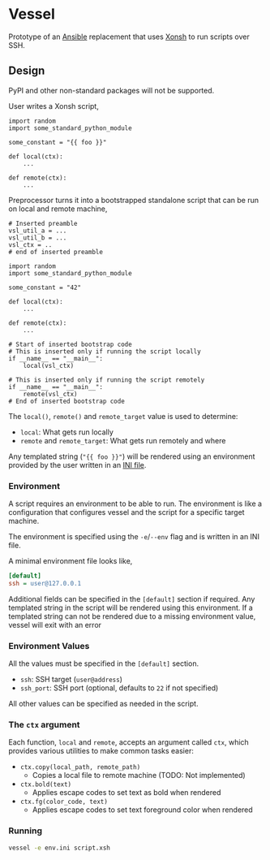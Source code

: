 # Vessel

Prototype of an [Ansible](https://www.ansible.com/) replacement that uses
[Xonsh](https://xon.sh/) to run scripts over SSH.


## Design

PyPI and other non-standard packages will not be supported.

User writes a Xonsh script,

```xsh
import random
import some_standard_python_module

some_constant = "{{ foo }}"

def local(ctx):
    ...

def remote(ctx):
    ...
```

Preprocessor turns it into a bootstrapped standalone script that can be run on
local and remote machine,

```xsh
# Inserted preamble
vsl_util_a = ...
vsl_util_b = ...
vsl_ctx = ..
# end of inserted preamble

import random
import some_standard_python_module

some_constant = "42"

def local(ctx):
    ...

def remote(ctx):
    ...

# Start of inserted bootstrap code
# This is inserted only if running the script locally
if __name__ == "__main__":
    local(vsl_ctx)

# This is inserted only if running the script remotely
if __name__ == "__main__":
    remote(vsl_ctx)
# End of inserted bootstrap code
```

The `local()`, `remote()` and `remote_target` value is used to determine:
- `local`: What gets run locally
- `remote` and `remote_target`: What gets run remotely and where

Any templated string (`"{{ foo }}"`) will be rendered using an environment
provided by the user written in an [INI
file](https://en.wikipedia.org/wiki/INI_file).


### Environment
A script requires an environment to be able to run. The environment is like a
configuration that configures vessel and the script for a specific target
machine.

The environment is specified using the `-e`/`--env` flag and is written in an
INI file.

A minimal environment file looks like,
```ini
[default]
ssh = user@127.0.0.1
```

Additional fields can be specified in the `[default]` section if required. Any
templated string in the script will be rendered using this environment. If a
templated string can not be rendered due to a missing environment value, vessel
will exit with an error


### Environment Values

All the values must be specified in the `[default]` section.

- `ssh`: SSH target (`user@address`)
- `ssh_port`: SSH port (optional, defaults to `22` if not specified)

All other values can be specified as needed in the script.


### The `ctx` argument

Each function, `local` and `remote`, accepts an argument called `ctx`, which
provides various utilities to make common tasks easier:
- `ctx.copy(local_path, remote_path)`
  - Copies a local file to remote machine (TODO: Not implemented)
- `ctx.bold(text)`
  - Applies escape codes to set text as bold when rendered
- `ctx.fg(color_code, text)`
  - Applies escape codes to set text foreground color when rendered


### Running

```bash
vessel -e env.ini script.xsh
```
